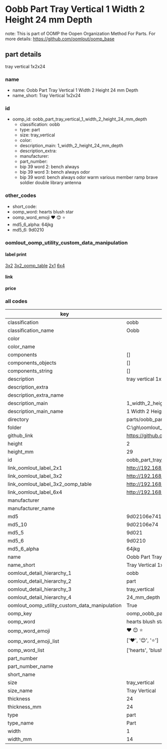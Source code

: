 # Oobb Part Tray Vertical 1 Width 2 Height 24 mm Depth  

note: This is part of OOMP the Oopen Organization Method For Parts. For more details: https://github.com/oomlout/oomp_base

##  part details
  



tray vertical 1x2x24



### name
* name: Oobb Part Tray Vertical 1 Width 2 Height 24 mm Depth
* name_short: Tray Vertical 1x2x24 
### id
* oomp_id: oobb_part_tray_vertical_1_width_2_height_24_mm_depth
  * classification: oobb
  * type: part
  * size: tray_vertical
  * color: 
  * description_main: 1_width_2_height_24_mm_depth
  * description_extra: 
  * manufacturer: 
  * part_number: 
  * bip 39 word 2: bench always
  * bip 39 word 3: bench always odor
  * bip 39 word: bench always odor warm various member ramp brave soldier double library antenna

### other_codes
* short_code: 
* oomp_word: hearts blush star
* oomp_word_emoji :hearts: :blush: :star:
* md5_6_alpha: 64jkg
* md5_6: 9d0210






### oomlout_oomp_utility_custom_data_manipulation
#### label print
[3x2](http://192.168.1.245:1112/?label=oomp%2064jkg)
[3x2_oomp_table](http://192.168.1.108:1112/?label=oomp%2064jkg)
[2x1](http://192.168.1.242:1112/?label=oomp%2064jkg)
[6x4](http://192.168.1.55:1112/?label=oomp%2064jkg)    

#### link

                              

#### price







### all codes 
| key | value |  
| --- | --- |  
| classification | oobb |  
| classification_name | Oobb |  
| color |  |  
| color_name |  |  
| components | [] |  
| components_objects | [] |  
| components_string | [] |  
| description | tray vertical 1x2x24 |  
| description_extra |  |  
| description_extra_name |  |  
| description_main | 1_width_2_height_24_mm_depth |  
| description_main_name | 1 Width 2 Height 24 mm Depth |  
| directory | parts/oobb_part_tray_vertical_1_width_2_height_24_mm_depth |  
| folder | C:\gh\oomlout_oobb_version_4_generated_parts\parts\oobb_part_tray_vertical_1_width_2_height_24_mm_depth |  
| github_link | https://github.com/oomlout/oomlout_oomp_part_src/tree/main/parts/oobb_part_tray_vertical_1_width_2_height_24_mm_depth |  
| height | 2 |  
| height_mm | 29 |  
| id | oobb_part_tray_vertical_1_width_2_height_24_mm_depth |  
| link_oomlout_label_2x1 | http://192.168.1.242:1112/?label=oomp%2064jkg |  
| link_oomlout_label_3x2 | http://192.168.1.245:1112/?label=oomp%2064jkg |  
| link_oomlout_label_3x2_oomp_table | http://192.168.1.108:1112/?label=oomp%2064jkg |  
| link_oomlout_label_6x4 | http://192.168.1.55:1112/?label=oomp%2064jkg |  
| manufacturer |  |  
| manufacturer_name |  |  
| md5 | 9d02106e741b562e2b78cf733241e0a8 |  
| md5_10 | 9d02106e74 |  
| md5_5 | 9d021 |  
| md5_6 | 9d0210 |  
| md5_6_alpha | 64jkg |  
| name | Oobb Part Tray Vertical 1 Width 2 Height 24 mm Depth |  
| name_short | Tray Vertical 1x2x24  |  
| oomlout_detail_hierarchy_1 | oobb |  
| oomlout_detail_hierarchy_2 | part |  
| oomlout_detail_hierarchy_3 | tray_vertical |  
| oomlout_detail_hierarchy_4 | 24_mm_depth |  
| oomlout_oomp_utility_custom_data_manipulation | True |  
| oomp_key | oomp_oobb_part_tray_vertical_1_width_2_height_24_mm_depth |  
| oomp_word | hearts blush star |  
| oomp_word_emoji | :hearts: :blush: :star: |  
| oomp_word_emoji_list | [':hearts:', ':blush:', ':star:'] |  
| oomp_word_list | ['hearts', 'blush', 'star'] |  
| part_number |  |  
| part_number_name |  |  
| short_name |  |  
| size | tray_vertical |  
| size_name | Tray Vertical |  
| thickness | 24 |  
| thickness_mm | 24 |  
| type | part |  
| type_name | Part |  
| width | 1 |  
| width_mm | 14 |  
